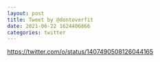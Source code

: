 ```yaml
--- 
layout: post 
title: Tweet by @dontoverfit 
date: 2021-06-22 1624406866 
categories: twitter 
--- 
```

https://twitter.com/o/status/1407490508126044165